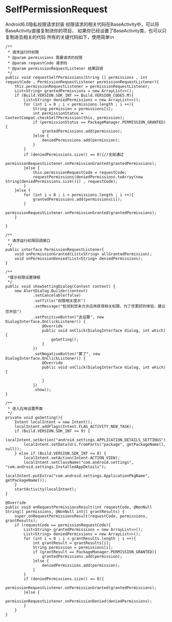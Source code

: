 # SelfPermissionRequest
Android6.0隐私权限请求封装
权限请求的相关代码在BaseActivity中，可以将BaseActivity直接复制进你的项目，
如果你已经设置了BaseActivity类，也可以只复制进去相关的代码
所有的关键代码如下，使用简单\n






    /**
     * 请求运行时权限
     * @param permissions 需要请求的权限
     * @param requestCode 请求码
     * @param permissionRequestListener 结果回调
     */
    public void requestSelfPermissions(String [] permissions , int requestCode , PermissionRequestListener permissionRequestListener){
        this.permissionRequestListener = permissionRequestListener;
        List<String> grantedPermissions = new ArrayList<>();
        if (Build.VERSION.SDK_INT >= Build.VERSION_CODES.M){
            List<String> deniedPermissions = new ArrayList<>();
            for (int i = 0 ; i < permissions.length ; i ++){
                String permission = permissions[i];
                int permissionStatus = ContextCompat.checkSelfPermission(this, permission);
                if (permissionStatus == PackageManager.PERMISSION_GRANTED){
                    grantedPermissions.add(permission);
                }else {
                    deniedPermissions.add(permission);
                }
            }
            if (deniedPermissions.size() == 0){//全部通过
                permissionRequestListener.onPermissionGranted(grantedPermissions);
            }else {
                this.permissionRequestCode = requestCode;
                requestPermissions(deniedPermissions.toArray(new String[deniedPermissions.size()]) , requestCode);
            }
        }else {
            for (int i = 0 ; i < permissions.length ; i ++){
                grantedPermissions.add(permissions[i]);
            }
            permissionRequestListener.onPermissionGranted(grantedPermissions);
        }

    }

    /**
     * 请求运行权限回调接口
     */
    public interface PermissionRequestListener{
        void onPermissionGranted(List<String> allGrantedPermission);
        void onPermissionDenied(List<String> deniedPermissions);
    }

    /**
     *展示权限设置弹框
     */
    public void showSettingDialog(Context context) {
        new AlertDialog.Builder(context)
                .setCancelable(false)
                .setTitle("权限相关提示")
                .setMessage("检测到您未允许应用获得相关权限，为了您更好的体验，建议您开启")
                .setPositiveButton("去设置", new DialogInterface.OnClickListener() {
                    @Override
                    public void onClick(DialogInterface dialog, int which) {
                        goSetting();
                    }
                })
                .setNegativeButton("算了", new DialogInterface.OnClickListener() {
                    @Override
                    public void onClick(DialogInterface dialog, int which) {

                    }
                })
                .show();
    }

    /**
     * 进入应用设置界面
     */
    private void goSetting(){
        Intent localIntent = new Intent();
        localIntent.addFlags(Intent.FLAG_ACTIVITY_NEW_TASK);
        if (Build.VERSION.SDK_INT >= 9) {
            localIntent.setAction("android.settings.APPLICATION_DETAILS_SETTINGS");
            localIntent.setData(Uri.fromParts("package", getPackageName(), null));
        } else if (Build.VERSION.SDK_INT <= 8) {
            localIntent.setAction(Intent.ACTION_VIEW);
            localIntent.setClassName("com.android.settings", "com.android.settings.InstalledAppDetails");
            localIntent.putExtra("com.android.settings.ApplicationPkgName", getPackageName());
        }
        startActivity(localIntent);
    }

    @Override
    public void onRequestPermissionsResult(int requestCode, @NonNull String[] permissions, @NonNull int[] grantResults) {
        super.onRequestPermissionsResult(requestCode, permissions, grantResults);
        if (requestCode == permissionRequestCode){
            List<String> grantedPermissions = new ArrayList<>();
            List<String> deniedPermissions = new ArrayList<>();
            for (int i = 0 ; i < grantResults.length ; i ++){
                int grantResult = grantResults[i];
                String permission = permissions[i];
                if (grantResult == PackageManager.PERMISSION_GRANTED){
                    grantedPermissions.add(permission);
                }else {
                    deniedPermissions.add(permission);
                }
            }
            if (deniedPermissions.size() == 0){
                permissionRequestListener.onPermissionGranted(grantedPermissions);
            }else {
                permissionRequestListener.onPermissionDenied(deniedPermissions);
            }
        }
    }
